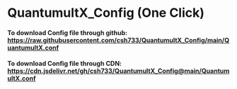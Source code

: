 # QuantumultX_Config (One Click)

#### To download Config file through github: https://raw.githubusercontent.com/csh733/QuantumultX_Config/main/QuantumultX.conf

#### To download Config file through CDN: 	 https://cdn.jsdelivr.net/gh/csh733/QuantumultX_Config@main/QuantumultX.conf